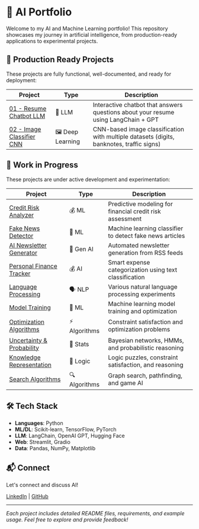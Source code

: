 # 🤖 AI Portfolio

Welcome to my AI and Machine Learning portfolio! This repository showcases my journey in artificial intelligence, from production-ready applications to experimental projects.

## 🚀 Production Ready Projects

These projects are fully functional, well-documented, and ready for deployment:

| Project | Type | Description |
|---------|------|-------------|
| [01 - Resume Chatbot LLM](./01_resume-chatbot-llm) | 🤖 LLM | Interactive chatbot that answers questions about your resume using LangChain + GPT |
| [02 - Image Classifier CNN](./02_image-classifier-cnn) | 🖼️ Deep Learning | CNN-based image classification with multiple datasets (digits, banknotes, traffic signs) |

## 🔧 Work in Progress

These projects are under active development and experimentation:

| Project | Type | Description |
|---------|------|-------------|
| [Credit Risk Analyzer](./credit-risk-analyzer) | 💰 ML | Predictive modeling for financial credit risk assessment |
| [Fake News Detector](./fake-news-detector) | 📰 ML | Machine learning classifier to detect fake news articles |
| [AI Newsletter Generator](./ai-newsletter-generator) | 🧠 Gen AI | Automated newsletter generation from RSS feeds |
| [Personal Finance Tracker](./personal_finance) | 💰 AI | Smart expense categorization using text classification |
| [Language Processing](./language) | 🗣️ NLP | Various natural language processing experiments |
| [Model Training](./model_training) | 🎯 ML | Machine learning model training and optimization |
| [Optimization Algorithms](./optimization) | ⚡ Algorithms | Constraint satisfaction and optimization problems |
| [Uncertainty & Probability](./uncertainity) | 🎲 Stats | Bayesian networks, HMMs, and probabilistic reasoning |
| [Knowledge Representation](./knowledge) | 🧩 Logic | Logic puzzles, constraint satisfaction, and reasoning |
| [Search Algorithms](./search) | 🔍 Algorithms | Graph search, pathfinding, and game AI |

## 🛠️ Tech Stack

- **Languages**: Python
- **ML/DL**: Scikit-learn, TensorFlow, PyTorch
- **LLM**: LangChain, OpenAI GPT, Hugging Face
- **Web**: Streamlit, Gradio
- **Data**: Pandas, NumPy, Matplotlib

## 📬 Connect

Let's connect and discuss AI! 

[LinkedIn](https://www.linkedin.com/in/srikala-gangi-reddy/) | [GitHub](https://github.com/srikala-g/AI-Portfolio)

---

*Each project includes detailed README files, requirements, and example usage. Feel free to explore and provide feedback!*